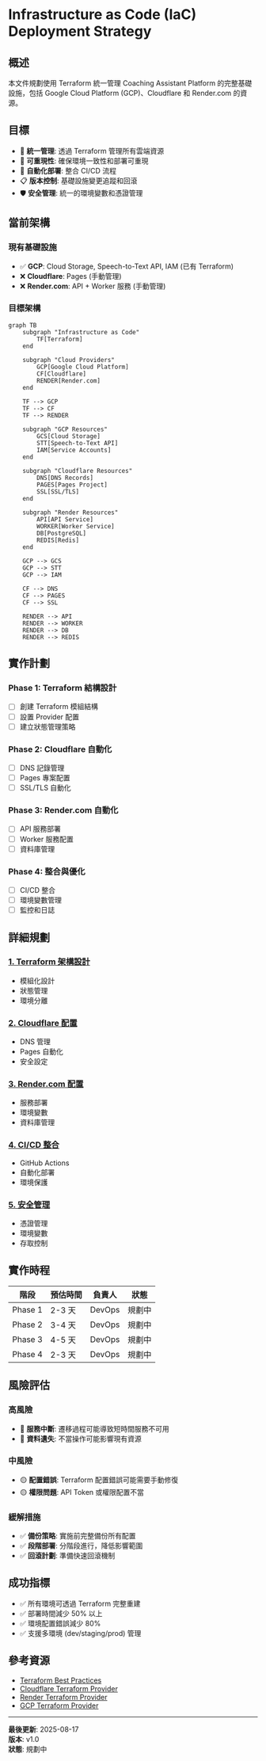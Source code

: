 # Infrastructure as Code (IaC) Deployment Strategy

## 概述

本文件規劃使用 Terraform 統一管理 Coaching Assistant Platform 的完整基礎設施，包括 Google Cloud Platform (GCP)、Cloudflare 和 Render.com 的資源。

## 目標

- 🎯 **統一管理**: 透過 Terraform 管理所有雲端資源
- 🔄 **可重現性**: 確保環境一致性和部署可重現
- 🚀 **自動化部署**: 整合 CI/CD 流程
- 📋 **版本控制**: 基礎設施變更追蹤和回滾
- 🛡️ **安全管理**: 統一的環境變數和憑證管理

## 當前架構

### 現有基礎設施
- ✅ **GCP**: Cloud Storage, Speech-to-Text API, IAM (已有 Terraform)
- ❌ **Cloudflare**: Pages (手動管理)
- ❌ **Render.com**: API + Worker 服務 (手動管理)

### 目標架構
```mermaid
graph TB
    subgraph "Infrastructure as Code"
        TF[Terraform]
    end
    
    subgraph "Cloud Providers"
        GCP[Google Cloud Platform]
        CF[Cloudflare]
        RENDER[Render.com]
    end
    
    TF --> GCP
    TF --> CF
    TF --> RENDER
    
    subgraph "GCP Resources"
        GCS[Cloud Storage]
        STT[Speech-to-Text API]
        IAM[Service Accounts]
    end
    
    subgraph "Cloudflare Resources"
        DNS[DNS Records]
        PAGES[Pages Project]
        SSL[SSL/TLS]
    end
    
    subgraph "Render Resources"
        API[API Service]
        WORKER[Worker Service]
        DB[PostgreSQL]
        REDIS[Redis]
    end
    
    GCP --> GCS
    GCP --> STT
    GCP --> IAM
    
    CF --> DNS
    CF --> PAGES
    CF --> SSL
    
    RENDER --> API
    RENDER --> WORKER
    RENDER --> DB
    RENDER --> REDIS
```

## 實作計劃

### Phase 1: Terraform 結構設計
- [ ] 創建 Terraform 模組結構
- [ ] 設置 Provider 配置
- [ ] 建立狀態管理策略

### Phase 2: Cloudflare 自動化
- [ ] DNS 記錄管理
- [ ] Pages 專案配置
- [ ] SSL/TLS 自動化

### Phase 3: Render.com 自動化
- [ ] API 服務部署
- [ ] Worker 服務配置
- [ ] 資料庫管理

### Phase 4: 整合與優化
- [ ] CI/CD 整合
- [ ] 環境變數管理
- [ ] 監控和日誌

## 詳細規劃

### [1. Terraform 架構設計](./TERRAFORM_ARCHITECTURE.md)
- 模組化設計
- 狀態管理
- 環境分離

### [2. Cloudflare 配置](./CLOUDFLARE_CONFIG.md)
- DNS 管理
- Pages 自動化
- 安全設定

### [3. Render.com 配置](./RENDER_CONFIG.md)
- 服務部署
- 環境變數
- 資料庫管理

### [4. CI/CD 整合](./CICD_INTEGRATION.md)
- GitHub Actions
- 自動化部署
- 環境保護

### [5. 安全管理](./SECURITY_MANAGEMENT.md)
- 憑證管理
- 環境變數
- 存取控制

## 實作時程

| 階段 | 預估時間 | 負責人 | 狀態 |
|------|----------|--------|------|
| Phase 1 | 2-3 天 | DevOps | 規劃中 |
| Phase 2 | 3-4 天 | DevOps | 規劃中 |
| Phase 3 | 4-5 天 | DevOps | 規劃中 |
| Phase 4 | 2-3 天 | DevOps | 規劃中 |

## 風險評估

### 高風險
- 🔴 **服務中斷**: 遷移過程可能導致短時間服務不可用
- 🔴 **資料遺失**: 不當操作可能影響現有資源

### 中風險  
- 🟡 **配置錯誤**: Terraform 配置錯誤可能需要手動修復
- 🟡 **權限問題**: API Token 或權限配置不當

### 緩解措施
- ✅ **備份策略**: 實施前完整備份所有配置
- ✅ **段階部署**: 分階段進行，降低影響範圍
- ✅ **回滾計劃**: 準備快速回滾機制

## 成功指標

- ✅ 所有環境可透過 Terraform 完整重建
- ✅ 部署時間減少 50% 以上
- ✅ 環境配置錯誤減少 80%
- ✅ 支援多環境 (dev/staging/prod) 管理

## 參考資源

- [Terraform Best Practices](https://www.terraform-best-practices.com/)
- [Cloudflare Terraform Provider](https://registry.terraform.io/providers/cloudflare/cloudflare/latest/docs)
- [Render Terraform Provider](https://registry.terraform.io/providers/render-oss/render/latest/docs)
- [GCP Terraform Provider](https://registry.terraform.io/providers/hashicorp/google/latest/docs)

---

**最後更新**: 2025-08-17  
**版本**: v1.0  
**狀態**: 規劃中